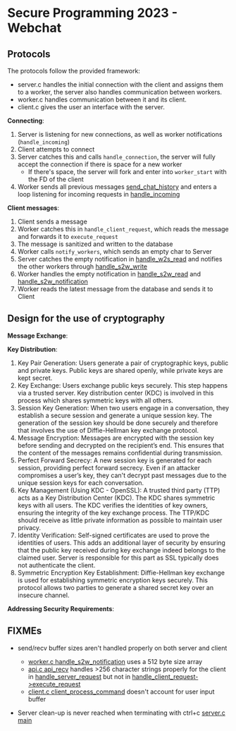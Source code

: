 # Secure Programming 2023 - Webchat

## Protocols
The protocols follow the provided framework:
- server.c handles the initial connection with the client and assigns them to a worker, the server also handles communication between workers.
- worker.c handles communication between it and its client.
- client.c gives the user an interface with the server.

**Connecting**:
1. Server is listening for new connections, as well as worker notifications (`handle_incoming`)
2. Client attempts to connect
3. Server catches this and calls `handle_connection`, the server will fully accept the connection if there is space for a new worker
    - If there's space, the server will fork and enter into `worker_start` with the FD of the client
4. Worker sends all previous messages [send_chat_history](src/worker.c#L229) and enters a loop listening for incoming requests in [handle_incoming](src/worker.c)

**Client messages**:
1. Client sends a message
2. Worker catches this in `handle_client_request`, which reads the message and forwards it to `execute_request`
3. The message is sanitized and written to the database
4. Worker calls `notify_workers`, which sends an empty char to Server
5. Server catches the empty notification in [handle_w2s_read](src/server.c#L31) and notifies the other workers through [handle_s2w_write](src/server.c#L223)
6. Worker handles the empty notification in [handle_s2w_read](src/worker.c#L134) and [handle_s2w_notification](src/worker.c#L27)
7. Worker reads the latest message from the database and sends it to Client

## Design for the use of cryptography

**Message Exchange**:

**Key Distribution**:

1. Key Pair Generation:
Users generate a pair of cryptographic keys, public and private keys.
Public keys are shared openly, while private keys are kept secret. 
2. Key Exchange:
Users exchange public keys securely. This step happens via a trusted server.
Key distribution center (KDC) is involved in this process which shares symmetric keys with all others. 
3. Session Key Generation:
When two users engage in a conversation, they establish a secure session and generate a unique session key.
The generation of the session key should be done securely and therefore that involves the use of Diffie-Hellman key exchange protocol.
4. Message Encryption:
Messages are encrypted with the session key before sending and decrypted on the recipient’s end.
This ensures that the content of the messages remains confidential during transmission.
5. Perfect Forward Secrecy:
A new session key is generated for each session, providing perfect forward secrecy.
Even if an attacker compromises a user’s key, they can't decrypt past messages due to the unique session keys for each conversation.
6. Key Management (Using KDC - OpenSSL):
A trusted third party (TTP) acts as a Key Distribution Center (KDC).
The KDC shares symmetric keys with all users.
The KDC verifies the identities of key owners, ensuring the integrity of the key exchange process.
The TTP/KDC should receive as little private information as possible to maintain user privacy.
7. Identity Verification:
Self-signed certificates are used to prove the identities of users.
This adds an additional layer of security by ensuring that the public key received during key exchange indeed belongs to the claimed user. Server is responsible for this part as SSL typically does not authenticate the client. 
8. Symmetric Encryption Key Establishment:
Diffie-Hellman key exchange is used for establishing symmetric encryption keys securely.
This protocol allows two parties to generate a shared secret key over an insecure channel.

**Addressing Security Requirements**: 



## FIXMEs
- send/recv buffer sizes aren't handled properly on both server and client
    - [worker.c handle_s2w_notification](src/worker.c#L36) uses a 512 byte size array
    - [api.c api_recv](src/api.c#L24) handles >256 character strings properly for the client in [handle_server_request](src/client.c#L111) but not in [handle_client_request->execute_request](src/worker.c#L76)
    - [client.c client_process_command](src/client.c#L76) doesn't account for user input buffer

- Server clean-up is never reached when terminating with ctrl+c [server.c main](src/server.c#L387)
